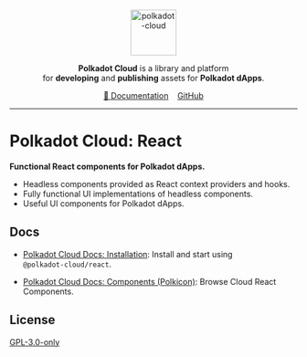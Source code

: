 <br />
<p align="center">
  <a href="https://github.com/polkadot-cloud/library">
    <img alt="polkadot-cloud" title="polkadot-cloud" src="https://raw.githubusercontent.com/polkadot-cloud/library/main/app/public/img/cloud.png" width="80" />
  </a>
</p>

<p align="center">
  <b>Polkadot Cloud</b> is a library and platform <br />
  for <b>developing</b> and <b>publishing</b> assets for <b>Polkadot dApps</b>.
</p>

<div align="center">
<a href="https://polkadot.cloud/overview">📖 Documentation</a>&nbsp;&nbsp;&nbsp;&nbsp;<a href="https://github.com/polkadot-cloud/library"">GitHub</a>
</div>

<hr>

# Polkadot Cloud: React

**Functional React components for Polkadot dApps.**

- Headless components provided as React context providers and hooks.
- Fully functional UI implementations of headless components.
- Useful UI components for Polkadot dApps.

## Docs

- [Polkadot Cloud Docs: Installation](https://polkadot.cloud/installation): Install and start using `@polkadot‑cloud/react`.

- [Polkadot Cloud Docs: Components (Polkicon)](https://polkadot.cloud/polkicon): Browse Cloud React Components.

## License

[GPL-3.0-only](https://spdx.org/licenses/GPL-3.0-only.html)
